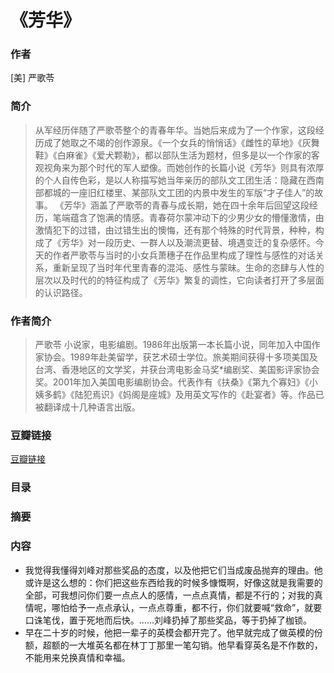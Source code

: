 《芳华》
=======================

### 作者
   [美] 严歌苓 
  
### 简介
> 从军经历伴随了严歌苓整个的青春年华。当她后来成为了一个作家，这段经历成了她取之不竭的创作源泉。《一个女兵的悄悄话》《雌性的草地》《灰舞鞋》《白麻雀》《爱犬颗勒》，都以部队生活为题材，但多是以一个作家的客观视角来为那个时代的军人塑像。而她创作的长篇小说《芳华》则具有浓厚的个人自传色彩，是以人称描写她当年亲历的部队文工团生活：隐藏在西南部都城的一座旧红楼里、某部队文工团的内景中发生的军版“才子佳人”的故事。
《芳华》涵盖了严歌苓的青春与成长期，她在四十余年后回望这段经历，笔端蕴含了饱满的情感。青春荷尔蒙冲动下的少男少女的懵懂激情，由激情犯下的过错，由过错生出的懊悔，还有那个特殊的时代背景，种种，构成了《芳华》对一段历史、一群人以及潮流更替、境遇变迁的复杂感怀。今天的作者严歌苓与当时的小女兵萧穗子在作品里构成了理性与感性的对话关系，重新呈现了当时年代里青春的混沌、感性与蒙昧。生命的恣肆与人性的层次以及时代的的特征构成了《芳华》繁复的调性，它向读者打开了多层面的认识路径。

### 作者简介
> 严歌苓 小说家，电影编剧。1986年出版第一本长篇小说，同年加入中国作家协会。1989年赴美留学，获艺术硕士学位。旅美期间获得十多项美国及台湾、香港地区的文学奖，并获台湾电影金马奖*编剧奖、美国影评家协会奖。2001年加入美国电影编剧协会。代表作有《扶桑》《第九个寡妇》《小姨多鹤》《陆犯焉识》《妈阁是座城》及用英文写作的《赴宴者》等。作品已被翻译成十几种语言出版。

### 豆瓣链接
[豆瓣链接](https://book.douban.com/subject/27010212/)

### 目录

### 摘要 

### 内容
* 我觉得我懂得刘峰对那些奖品的态度，以及他把它们当成废品抛弃的理由。他或许是这么想的：你们把这些东西给我的时候多慷慨啊，好像这就是我需要的全部，可我想问你们要一点点人的感情，一点点真情，都是不行的；对我的真情呢，哪怕给予一点点承认，一点点尊重，都不行，你们就要喊“救命”，就要口诛笔伐，置于死地而后快。……刘峰扔掉了那些奖品，等于扔掉了枷锁。
* 早在二十岁的时候，他把一辈子的英模会都开完了。他早就完成了做英模的份额，超额的一大堆英名都在林丁丁那里一笔勾销。他早看穿英名是不作数的，不能用来兑换真情和幸福。